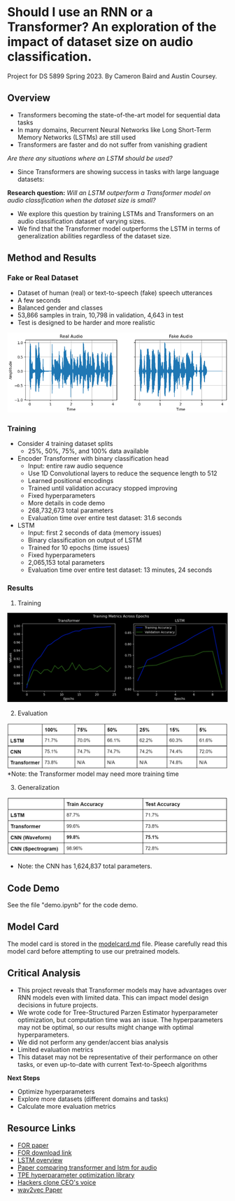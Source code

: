 # Should I use an RNN or a Transformer? An exploration of the impact of dataset size on audio classification.

Project for DS 5899 Spring 2023. By Cameron Baird and Austin Coursey.

## Overview
- Transformers becoming the state-of-the-art model for sequential data tasks
- In many domains, Recurrent Neural Networks like Long Short-Term Memory Networks (LSTMs) are still used
- Transformers are faster and do not suffer from vanishing gradient

*Are there any situations where an LSTM should be used?*

- Since Transformers are showing success in tasks with large language datasets:

**Research question:** *Will an LSTM outperform a Transformer model on audio classification when the dataset size is small?*

- We explore this question by training LSTMs and Transformers on an audio classification dataset of varying sizes.
- We find that the Transformer model outperforms the LSTM in terms of generalization abilities regardless of the dataset size.

## Method and Results

### Fake or Real Dataset
- Dataset of human (real) or text-to-speech (fake) speech utterances
- A few seconds
- Balanced gender and classes
- 53,866 samples in train, 10,798 in validation, 4,643 in test
- Test is designed to be harder and more realistic

![Example input waveforms for our networks.](https://github.com/acoursey3/transformers-project/blob/main/pics/audio_sample.png?raw=true)

### Training
- Consider 4 training dataset splits
  - 25%, 50%, 75%, and 100% data available 
- Encoder Transformer with binary classification head
  - Input: entire raw audio sequence
  - Use 1D Convolutional layers to reduce the sequence length to 512
  - Learned positional encodings
  - Trained until validation accuracy stopped improving
  - Fixed hyperparameters
  - More details in code demo
  - 268,732,673 total parameters
  - Evaluation time over entire test dataset: 31.6 seconds
- LSTM
  - Input: first 2 seconds of data (memory issues)
  - Binary classification on output of LSTM
  - Trained for 10 epochs (time issues)
  - Fixed hyperparameters
  - 2,065,153 total parameters 
  - Evaluation time over entire test dataset: 13 minutes, 24 seconds

### Results

1. Training

![Results from our training procedure.](https://github.com/acoursey3/transformers-project/blob/main/results/training.png?raw=true)

2. Evaluation

![Evaluation accuracies.](https://github.com/acoursey3/transformers-project/blob/main/results/newtable1.png?raw=true)
*Note: the Transformer model may need more training time

3. Generalization

![Generalization for different models.](https://github.com/acoursey3/transformers-project/blob/main/results/newtable2.png?raw=true)

- Note: the CNN has 1,624,837 total parameters.

## Code Demo

See the file "demo.ipynb" for the code demo.

## Model Card
The model card is stored in the [modelcard.md](modelcard.md) file. Please carefully read this model card before attempting to use our pretrained models.

## Critical Analysis
- This project reveals that Transformer models may have advantages over RNN models even with limited data. This can impact model design decisions in future projects.
- We wrote code for Tree-Structured Parzen Estimator hyperparameter optimization, but computation time was an issue. The hyperparameters may not be optimal, so our results might change with optimal hyperparameters.
- We did not perform any gender/accent bias analysis
- Limited evaluation metrics
- This dataset may not be representative of their performance on other tasks, or even up-to-date with current Text-to-Speech algorithms

**Next Steps**
- Optimize hyperparameters
- Explore more datasets (different domains and tasks)
- Calculate more evaluation metrics

## Resource Links
- [FOR paper](https://bil.eecs.yorku.ca/wp-content/uploads/2020/01/FoR-Dataset_RR_VT_final.pdf)
- [FOR download link](https://bil.eecs.yorku.ca/datasets/#:~:text=scroll%20to%20access\)-,The%20Fake-or-Real%20Dataset,classifiers%20to%20detect%20synthetic%20speech.)
- [LSTM overview](https://medium.com/@ottaviocalzone/an-intuitive-explanation-of-lstm-a035eb6ab42c#:~:text=The%20LSTM%20architecture%20contrasts%20the,depends%20on%20the%20cell%20state.)
- [Paper comparing transformer and lstm for audio](https://arxiv.org/abs/1909.06317)
- [TPE hyperparameter optimization library](https://optuna.readthedocs.io/en/stable/reference/samplers/generated/optuna.samplers.TPESampler.html)
- [Hackers clone CEO's voice](https://www.wsj.com/articles/fraudsters-use-ai-to-mimic-ceos-voice-in-unusual-cybercrime-case-11567157402)
- [wav2vec Paper](https://arxiv.org/pdf/1904.05862.pdf)
